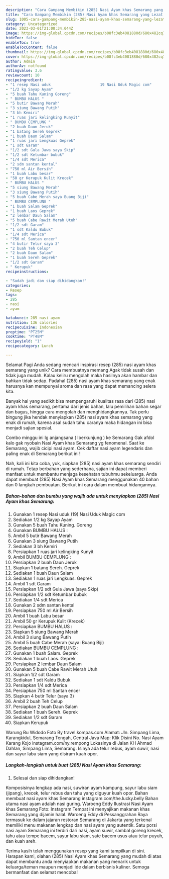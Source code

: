 ```yaml
---
description: "Cara Gampang Membikin (285) Nasi Ayam khas Semarang yang Lezat Sekali, Sempurna"
title: "Cara Gampang Membikin (285) Nasi Ayam khas Semarang yang Lezat Sekali, Sempurna"
slug: 1005-cara-gampang-membikin-285-nasi-ayam-khas-semarang-yang-lezat-sekali-sempurna
category: Uncategorized
date: 2023-03-01T21:00:34.044Z
image: https://img-global.cpcdn.com/recipes/b08fc3eb4081880d/680x482cq70/285-nasi-ayam-khas-semarang-foto-resep-utama.jpg
hideToc: false
enableToc: true
enableTocContent: false
thumbnail: https://img-global.cpcdn.com/recipes/b08fc3eb4081880d/680x482cq70/285-nasi-ayam-khas-semarang-foto-resep-utama.jpg
cover: https://img-global.cpcdn.com/recipes/b08fc3eb4081880d/680x482cq70/285-nasi-ayam-khas-semarang-foto-resep-utama.jpg
author: Admin
authorAv: notfound
ratingvalue: 3.6
reviewcount: 10
recipeingredient:
- "1 resep Nasi uduk                      19 Nasi Uduk Magic com"
- "1/2 kg Sayap Ayam"
- "5 buah Tahu Kuning Goreng"
- " BUMBU HALUS "
- "5 butir Bawang Merah"
- "3 siung Bawang Putih"
- "3 bh Kemiri"
- "1 ruas jari kelingking Kunyit"
- " BUMBU CEMPLUNG "
- "2 buah Daun Jeruk"
- "1 batang Sereh Geprek"
- "1 buah Daun Salam"
- "1 ruas jari Lengkuas Geprek"
- "1 sdt Garam"
- "1/2 sdt Gula Jawa saya Skip"
- "1/2 sdt Ketumbar bubuk"
- "1/4 sdt Merica"
- "2 sdm santan kental"
- "750 ml Air Bersih"
- "1 buah Labu besar"
- "50 gr Kerupuk Kulit Krecek"
- " BUMBU HALUS "
- "5 siung Bawang Merah"
- "3 siung Bawang Putih"
- "5 buah Cabe Merah saya Buang Biji"
- " BUMBU CEMPLUNG "
- "1 buah Salam Geprek"
- "1 buah Laos Geprek"
- "2 lembar Daun Salam"
- "5 buah Cabe Rawit Merah Utuh"
- "1/2 sdt Garam"
- "1 sdt Kaldu Bubuk"
- "1/4 sdt Merica"
- "750 ml Santan encer"
- "4 butir Telur saya 3"
- "2 buah Teh Celup"
- "2 buah Daun Salam"
- "1 buah Sereh Geprek"
- "1/2 sdt Garam"
- " Kerupuk"
recipeinstructions:

- "Sudah jadi dan siap dihidangkan!"
categories:
- Resep
tags:
- 285
- nasi
- ayam

katakunci: 285 nasi ayam 
nutrition: 136 calories
recipecuisine: Indonesian
preptime: "PT25M"
cooktime: "PT48M"
recipeyield: "1"
recipecategory: Lunch

---
```



Selamat Pagi Anda sedang mencari inspirasi resep (285) nasi ayam khas semarang yang unik? Cara membuatnya memang Agak tidak susah dan tidak juga mudah. Kalau keliru mengolah maka hasilnya akan hambar dan bahkan tidak sedap. Padahal (285) nasi ayam khas semarang yang enak harusnya kan mempunyai aroma dan rasa yang dapat memancing selera kita.


Banyak hal yang sedikit bisa mempengaruhi kualitas rasa dari (285) nasi ayam khas semarang, pertama dari jenis bahan, lalu pemilihan bahan segar dan bagus, hingga cara mengolah dan menghidangkannya. Tak perlu bingung jika hendak menyiapkan (285) nasi ayam khas semarang yang enak di rumah, karena asal sudah tahu caranya maka hidangan ini bisa menjadi sajian spesial.

Combo minggu ini lg anjangsana ( lberkunjung ) ke Semarang Gak afdol kalo gak nyobain Nasi Ayam khas Semarang yg fenomenal. Saat ke Semarang, wajib cicipi nasi ayam. Cek daftar nasi ayam legendaris dan paling enak di Semarang berikut ini!


Nah, kali ini kita coba, yuk, siapkan (285) nasi ayam khas semarang sendiri di rumah. Tetap berbahan yang sederhana, sajian ini dapat memberi manfaat untuk membantu menjaga kesehatan tubuhmu sekeluarga. Anda dapat membuat (285) Nasi Ayam khas Semarang menggunakan 40 bahan dan 0 langkah pembuatan. Berikut ini cara dalam membuat hidangannya.

<!--inarticleads1-->

##### Bahan-bahan dan bumbu yang wajib ada untuk menyiapkan (285) Nasi Ayam khas Semarang:

1. Gunakan 1 resep Nasi uduk                      (19) Nasi Uduk Magic com
1. Sediakan 1/2 kg Sayap Ayam
1. Gunakan 5 buah Tahu Kuning. Goreng
1. Gunakan  BUMBU HALUS :
1. Ambil 5 butir Bawang Merah
1. Gunakan 3 siung Bawang Putih
1. Sediakan 3 bh Kemiri
1. Persiapkan 1 ruas jari kelingking Kunyit
1. Ambil  BUMBU CEMPLUNG :
1. Persiapkan 2 buah Daun Jeruk
1. Siapkan 1 batang Sereh. Geprek
1. Sediakan 1 buah Daun Salam
1. Sediakan 1 ruas jari Lengkuas. Geprek
1. Ambil 1 sdt Garam
1. Persiapkan 1/2 sdt Gula Jawa (saya Skip)
1. Persiapkan 1/2 sdt Ketumbar bubuk
1. Sediakan 1/4 sdt Merica
1. Gunakan 2 sdm santan kental
1. Persiapkan 750 ml Air Bersih
1. Ambil 1 buah Labu besar
1. Ambil 50 gr Kerupuk Kulit (Krecek)
1. Persiapkan  BUMBU HALUS :
1. Siapkan 5 siung Bawang Merah
1. Ambil 3 siung Bawang Putih
1. Ambil 5 buah Cabe Merah (saya: Buang Biji)
1. Sediakan  BUMBU CEMPLUNG :
1. Gunakan 1 buah Salam. Geprek
1. Sediakan 1 buah Laos. Geprek
1. Persiapkan 2 lembar Daun Salam
1. Gunakan 5 buah Cabe Rawit Merah Utuh
1. Siapkan 1/2 sdt Garam
1. Sediakan 1 sdt Kaldu Bubuk
1. Persiapkan 1/4 sdt Merica
1. Persiapkan 750 ml Santan encer
1. Siapkan 4 butir Telur (saya 3)
1. Ambil 2 buah Teh Celup
1. Persiapkan 2 buah Daun Salam
1. Sediakan 1 buah Sereh. Geprek
1. Sediakan 1/2 sdt Garam
1. Siapkan  Kerupuk


Warung Bu Widodo Foto By travel.kompas.com Alamat: Jln. Simpang Lima, Karangkidul, Semarang Tengah, Central Java Map: Klik Disini No. Nasi Ayam Karang Kojo instagram.com/ny.rempong Lokasinya di Jalan KH Ahmad Dahlan, Simpang Lima, Semarang. Isinya ada telur rebus, ayam suwir, nasi dan sayur labu siam yang disiram kuah opor. 

<!--inarticleads2-->

##### Langkah-langkah untuk buat (285) Nasi Ayam khas Semarang:


1. Selesai dan siap dihidangkan!

Komposisinya lengkap ada nasi, suwiran ayam kampung, sayur labu siam (jipang), krecek, telur rebus dan tahu yang diguyur kuah opor. Bahan membuat nasi ayam khas Semarang instagram.com/the.lucky.belly Bahan utama nasi ayam adalah nasi guring. Waroeng Eddy Ilustrasi Nasi Ayam khas Semarang Foto: Instagram Tempat ini menyajikan makanan khas Semarang yang dijamin halal. Waroeng Eddy di Pessanggrahan Raya termasuk ke dalam jajaran restoran Semarang di Jakarta yang terkenal memiliki menu makanan lengkap dan nasi ayam yang autentik. Satu porsi nasi ayam Semarang ini terdiri dari nasi, ayam suwir, sambal goreng krecek, tahu atau tempe bacem, sayur labu siam, sate bacem usus atau telur puyuh, dan kuah areh. 

Terima kasih telah menggunakan resep yang kami tampilkan di sini. Harapan kami, olahan (285) Nasi Ayam khas Semarang yang mudah di atas dapat membantu anda menyiapkan makanan yang menarik untuk keluarga/teman maupun menjadi ide dalam berbisnis kuliner. Semoga bermanfaat dan selamat mencoba!
